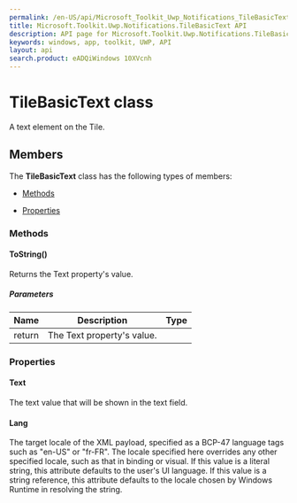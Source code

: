 ```yaml
---
permalink: /en-US/api/Microsoft_Toolkit_Uwp_Notifications_TileBasicText.htm
title: Microsoft.Toolkit.Uwp.Notifications.TileBasicText API 
description: API page for Microsoft.Toolkit.Uwp.Notifications.TileBasicText
keywords: windows, app, toolkit, UWP, API
layout: api
search.product: eADQiWindows 10XVcnh
---
```



# TileBasicText class

A text element on the Tile.

## Members

The **TileBasicText** class has the following types of members:

* [Methods](#Methods)

* [Properties](#Properties)

### Methods

#### ToString()

Returns the Text property's value.

##### Parameters



| Name | Description | Type || --- | --- | --- || return |The Text property's value. |




### Properties

#### Text

The text value that will be shown in the text field.





#### Lang

The target locale of the XML payload, specified as a BCP-47 language tags such as "en-US" or "fr-FR". The locale specified here overrides any other specified locale, such as that in binding or visual. If this value is a literal string, this attribute defaults to the user's UI language. If this value is a string reference, this attribute defaults to the locale chosen by Windows Runtime in resolving the string.




